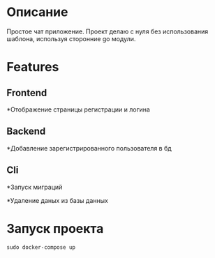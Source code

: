 <h1>Описание</h1>
Простое чат приложение. Проект делаю с нуля без использования шаблона, используя сторонние go модули.

<h1>Features</h1>
<h2>Frontend</h2>
<p>*Отображение страницы регистрации и логина</p>
<h2>Backend</h2>
<p>*Добавление зарегистрированного пользователя в бд</p>
<h2>Cli</h2>
<p>*Запуск миграций</p>
<p>*Удаление даных из базы данных</p>
<h1>Запуск проекта</h1>
<div id="code-container" style="position: relative;">
  <pre><code id="code-snippet">sudo docker-compose up</code></pre>
</div>
